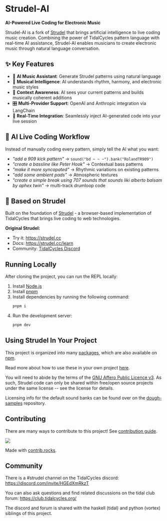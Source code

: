 # Strudel-AI

**AI-Powered Live Coding for Electronic Music**

Strudel-AI is a fork of [Strudel](https://github.com/tidalcycles/strudel) that brings artificial intelligence to live coding music creation. Combining the power of TidalCycles pattern language with real-time AI assistance, Strudel-AI enables musicians to create electronic music through natural language conversation.

## ✨ Key Features

- 🤖 **AI Music Assistant**: Generate Strudel patterns using natural language
- 🎵 **Musical Intelligence**: AI understands rhythm, harmony, and electronic music styles  
- 🔄 **Context Awareness**: AI sees your current patterns and builds musically coherent additions
- 🎛️ **Multi-Provider Support**: OpenAI and Anthropic integration via LangChain
- 🚀 **Real-Time Integration**: Seamlessly inject AI-generated code into your live session

## 🎯 AI Live Coding Workflow

Instead of manually coding every pattern, simply tell the AI what you want:

- *"add a 909 kick pattern"* → `sound("bd ~ ~ ~").bank("RolandTR909")`
- *"create a bassline like Peter Hook"* → Contextual bass patterns
- *"make it more syncopated"* → Rhythmic variations on existing patterns
- *"add some ambient pads"* → Atmospheric textures
- *"create a simple break using 707 sounds that sounds liki alberto balsam by aphex twin"* → multi-track drumloop code

## 🌟 Based on Strudel

Built on the foundation of [Strudel](https://github.com/tidalcycles/strudel) - a browser-based implementation of TidalCycles that brings live coding to web technologies.

**Original Strudel:**
- Try it: <https://strudel.cc>
- Docs: <https://strudel.cc/learn>
- Community: [TidalCycles Discord](https://discord.com/invite/HGEdXmRkzT)

## Running Locally

After cloning the project, you can run the REPL locally:

1. Install [Node.js](https://nodejs.org/)
2. Install [pnpm](https://pnpm.io/installation)
3. Install dependencies by running the following command:
   ```bash
   pnpm i
   ```
4. Run the development server:
   ```bash
   pnpm dev
   ```

## Using Strudel In Your Project

This project is organized into many [packages](./packages), which are also available on [npm](https://www.npmjs.com/search?q=%40strudel).

Read more about how to use these in your own project [here](https://strudel.cc/technical-manual/project-start).

You will need to abide by the terms of the [GNU Affero Public Licence v3](LICENSE.md). As such, Strudel code can only be shared within free/open source projects under the same license -- see the license for details.

Licensing info for the default sound banks can be found over on the [dough-samples](https://github.com/felixroos/dough-samples/blob/main/README.md) repository.

## Contributing

There are many ways to contribute to this project! See [contribution guide](./CONTRIBUTING.md).

<a href="https://github.com/tidalcycles/strudel/graphs/contributors">
  <img src="https://contrib.rocks/image?repo=tidalcycles/strudel" />
</a>

Made with [contrib.rocks](https://contrib.rocks).

## Community

There is a #strudel channel on the TidalCycles discord: <https://discord.com/invite/HGEdXmRkzT>

You can also ask questions and find related discussions on the tidal club forum: <https://club.tidalcycles.org/>

The discord and forum is shared with the haskell (tidal) and python (vortex) siblings of this project.
